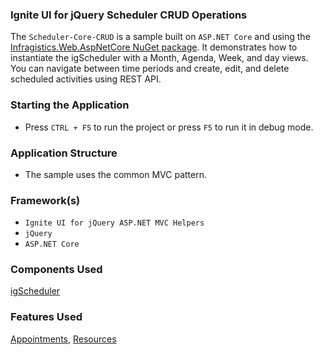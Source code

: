 ### Ignite UI for jQuery Scheduler CRUD Operations

The `Scheduler-Core-CRUD` is a sample built on `ASP.NET Core` and using the [Infragistics.Web.AspNetCore NuGet package](https://www.nuget.org/packages/Infragistics.Web.AspNetCore/). It demonstrates how to instantiate the igScheduler with a Month, Agenda, Week, and day views. You can navigate between time periods and create, edit, and delete scheduled activities using REST API. 

### Starting the Application

- Press `CTRL + F5` to run the project or press `F5` to run it in debug mode.

### Application Structure

- The sample uses the common MVC pattern.

### Framework(s)

- `Ignite UI for jQuery ASP.NET MVC Helpers`
- `jQuery`
- `ASP.NET Core`

 
### Components Used

[igScheduler](https://www.igniteui.com/help/igscheduler-overview)

### Features Used

[Appointments](https://www.igniteui.com/help/igscheduler-configure-appointments), [Resources](https://www.igniteui.com/help/igscheduler-configure-resources)
